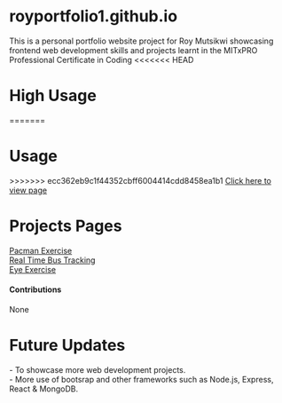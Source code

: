 # royportfolio1.github.io
This is a personal portfolio website project for Roy Mutsikwi showcasing frontend web development skills and projects learnt in the MITxPRO Professional Certificate in Coding
<<<<<<< HEAD
<h1>High Usage</h1>
=======
<h1>Usage</h1>
>>>>>>> ecc362eb9c1f44352cbff6004414cdd8458ea1b1
<a href="https://royjaym.github.io/royportfolio1.github.io/" rel="nofollow">Click here to view page</a><br>
<h1>Projects Pages</h1>
<a href="https://github.com/RoyJayM/Pac-Man" rel="nofollow">Pacman Exercise</a><br>
<a href="https://github.com/RoyJayM/Real-Time-Bus-Tracker" rel="nofollow">Real Time Bus Tracking</a><br>
<a href="https://github.com/RoyJayM/Eye-Exercise/" rel="nofollow">Eye Exercise</a><br>
<h4>Contributions</h4>
<p>None</p>
<h1>Future Updates</H4>
- To showcase more web development projects.<BR>
- More use of bootsrap and other frameworks such as Node.js, Express, React & MongoDB. 
